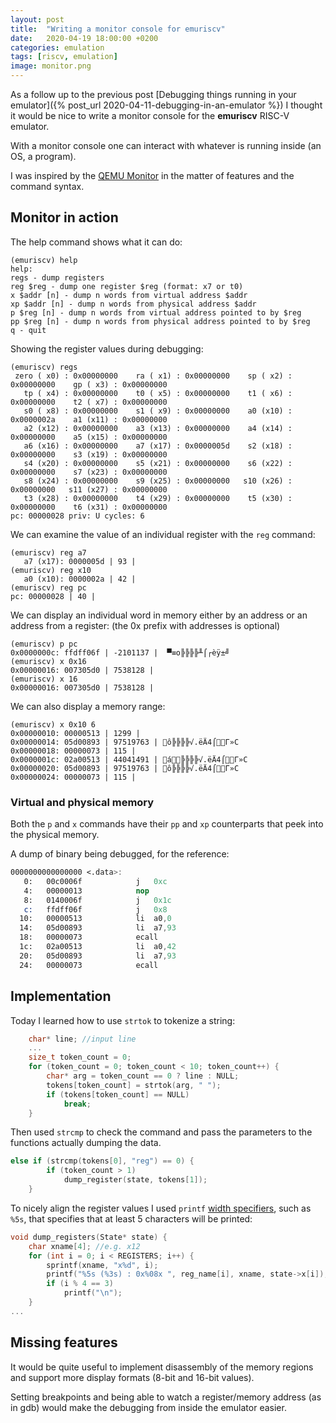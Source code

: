 ```yaml
---
layout: post
title:  "Writing a monitor console for emuriscv"
date:   2020-04-19 18:00:00 +0200
categories: emulation
tags: [riscv, emulation]
image: monitor.png
---
```


As a follow up to the previous post [Debugging things running in your emulator]({% post_url 2020-04-11-debugging-in-an-emulator %}) I thought it would be nice to write a monitor console for the **emuriscv** RISC-V emulator.

With a monitor console one can interact with whatever is running inside (an OS, a program).

I was inspired by the [QEMU Monitor](https://en.wikibooks.org/wiki/QEMU/Monitor) in the matter of features and the command syntax.

## Monitor in action
The help command shows what it can do:

```
(emuriscv) help
help:
regs - dump registers
reg $reg - dump one register $reg (format: x7 or t0)
x $addr [n] - dump n words from virtual address $addr
xp $addr [n] - dump n words from physical address $addr
p $reg [n] - dump n words from virtual address pointed to by $reg
pp $reg [n] - dump n words from physical address pointed to by $reg
q - quit
```

Showing the register values during debugging:

```
(emuriscv) regs
 zero ( x0) : 0x00000000    ra ( x1) : 0x00000000    sp ( x2) : 0x00000000    gp ( x3) : 0x00000000
   tp ( x4) : 0x00000000    t0 ( x5) : 0x00000000    t1 ( x6) : 0x00000000    t2 ( x7) : 0x00000000
   s0 ( x8) : 0x00000000    s1 ( x9) : 0x00000000    a0 (x10) : 0x0000002a    a1 (x11) : 0x00000000
   a2 (x12) : 0x00000000    a3 (x13) : 0x00000000    a4 (x14) : 0x00000000    a5 (x15) : 0x00000000
   a6 (x16) : 0x00000000    a7 (x17) : 0x0000005d    s2 (x18) : 0x00000000    s3 (x19) : 0x00000000
   s4 (x20) : 0x00000000    s5 (x21) : 0x00000000    s6 (x22) : 0x00000000    s7 (x23) : 0x00000000
   s8 (x24) : 0x00000000    s9 (x25) : 0x00000000   s10 (x26) : 0x00000000   s11 (x27) : 0x00000000
   t3 (x28) : 0x00000000    t4 (x29) : 0x00000000    t5 (x30) : 0x00000000    t6 (x31) : 0x00000000
pc: 00000028 priv: U cycles: 6
```

We can examine the value of an individual register with the `reg` command:
```
(emuriscv) reg a7
   a7 (x17): 0000005d | 93 |
(emuriscv) reg x10
   a0 (x10): 0000002a | 42 |
(emuriscv) reg pc
pc: 00000028 | 40 |
```

We can display an individual word in memory either by an address or an address from a register: (the 0x prefix with addresses is optional)

```
(emuriscv) p pc
0x0000000c: ffdff06f | -2101137 |  ▀≡o╠╠╠╠╨⌠┌èÿ±╝
(emuriscv) x 0x16
0x00000016: 007305d0 | 7538128 |
(emuriscv) x 16
0x00000016: 007305d0 | 7538128 |
```

We can also display a memory range:

```
(emuriscv) x 0x10 6
0x00000010: 00000513 | 1299 |
0x00000014: 05d00893 | 97519763 | ô╠╠╠╠√.ëÄ4⌠Γ»C
0x00000018: 00000073 | 115 |
0x0000001c: 02a00513 | 44041491 | á╠╠╠╠√.ëÄ4⌠Γ»C
0x00000020: 05d00893 | 97519763 | ô╠╠╠╠√.ëÄ4⌠Γ»C
0x00000024: 00000073 | 115 |
```

### Virtual and physical memory
Both the `p` and `x` commands have their `pp` and `xp` counterparts that peek into the physical memory.

A dump of binary being debugged, for the reference:

``` nasm
0000000000000000 <.data>:
   0:	00c0006f          	j	0xc
   4:	00000013          	nop
   8:	0140006f          	j	0x1c
   c:	ffdff06f          	j	0x8
  10:	00000513          	li	a0,0
  14:	05d00893          	li	a7,93
  18:	00000073          	ecall
  1c:	02a00513          	li	a0,42
  20:	05d00893          	li	a7,93
  24:	00000073          	ecall   
```

## Implementation

Today I learned how to use `strtok` to tokenize a string:

```c
    char* line; //input line
    ...
	size_t token_count = 0;
	for (token_count = 0; token_count < 10; token_count++) {
		char* arg = token_count == 0 ? line : NULL;
		tokens[token_count] = strtok(arg, " ");
		if (tokens[token_count] == NULL)
			break;
	}
```

Then used `strcmp` to check the command and pass the parameters to the functions actually dumping the data.

```c
else if (strcmp(tokens[0], "reg") == 0) {
		if (token_count > 1)
			dump_register(state, tokens[1]);
	}
```

To nicely align the register values I used `printf` [width specifiers](https://en.wikipedia.org/wiki/Printf_format_string#Width_field), such as `%5s`, that specifies that at least 5 characters will be printed:

```c
void dump_registers(State* state) {
	char xname[4]; //e.g. x12
	for (int i = 0; i < REGISTERS; i++) {
		sprintf(xname, "x%d", i);
		printf("%5s (%3s) : 0x%08x ", reg_name[i], xname, state->x[i]);
		if (i % 4 == 3)
			printf("\n");
	}
...
```


## Missing features

It would be quite useful to implement disassembly of the memory regions and support more display formats (8-bit and 16-bit values). 

Setting breakpoints and being able to watch a register/memory address (as in gdb) would make the debugging from inside the emulator easier. 